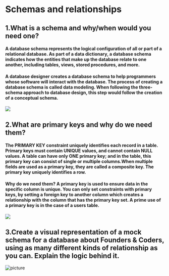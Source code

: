 # Schemas and relationships

## **1.What is a schema and why/when would you need one?**

#### A database schema represents the logical configuration of all or part of a relational database. As part of a data dictionary, a database schema indicates how the entities that make up the database relate to one another, including tables, views, stored procedures, and more.
#### A database designer creates a database schema to help programmers whose software will interact with the database. The process of creating a database schema is called data modeling. When following the three-schema approach to database design, this step would follow the creation of a conceptual schema.

![](https://database.guide/wp-content/uploads/2016/06/MySQL_Schema_Music_Example.png)


## **2.What are primary keys and why do we need them?**

#### The PRIMARY KEY constraint uniquely identifies each record in a table. Primary keys must contain UNIQUE values, and cannot contain NULL values. A table can have only ONE primary key; and in the table, this primary key can consist of single or multiple columns.When multiple fields are used as a primary key, they are called a composite key. The primary key uniquely identifies a row.
#### Why do we need them? A primary key is used to ensure data in the specific column is unique. You can only set constraints with primary keys, by setting a foreign key to another column which creates a relationship with the column that has the primary key set. A prime use of a primary key is in the case of a users table.

![](https://i.stack.imgur.com/av4vO.png)

## **3.Create a visual representation of a mock schema for a database about Founders & Coders, using as many different kinds of relationship as you can. Explain the logic behind it.**

![picture](/home/sahar/Lotus/week-6/research-afternoons/week-6/assets/schema.jpeg)
